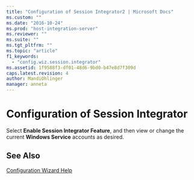 ```yaml
---
title: "Configuration of Session Integrator2 | Microsoft Docs"
ms.custom: ""
ms.date: "2016-10-24"
ms.prod: "host-integration-server"
ms.reviewer: ""
ms.suite: ""
ms.tgt_pltfrm: ""
ms.topic: "article"
f1_keywords: 
  - "config.wiz.session.integrator"
ms.assetid: 1f9588f3-df01-48d6-9bd0-b47e8d7f309d
caps.latest.revision: 4
author: MandiOhlinger
manager: anneta
---
```

# Configuration of Session Integrator
Select **Enable Session Integrator Feature**, and then view or change the current **Windows Service** accounts as desired.  
  
## See Also  
 [Configuration Wizard Help](../install-and-config-guides/configuration-wizard-help.md)